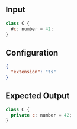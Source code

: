 
## Input
```javascript input
class C {
  #c: number = 42;
}
```

## Configuration
```json configuration
{
  "extension": "ts"
}
```

## Expected Output
```javascript expected output
class C {
  private c: number = 42;
}
```
